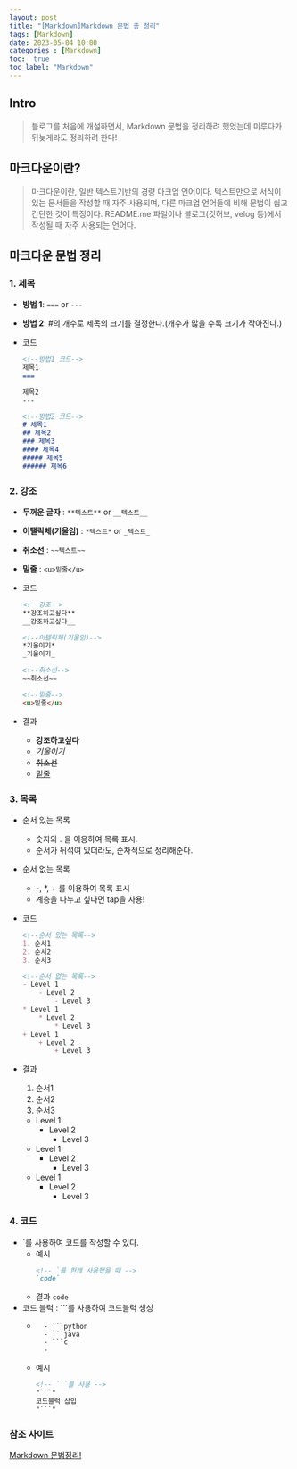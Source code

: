 ```yaml
---
layout: post
title: "[Markdown]Markdown 문법 총 정리"
tags: [Markdown]
date: 2023-05-04 10:00
categories : [Markdown]
toc:  true
toc_label: "Markdown"
---
```


## Intro
> 블로그를 처음에 개설하면서, Markdown 문법을 정리하려 했었는데 미루다가 뒤늦게라도 정리하려 한다!

## 마크다운이란?
> 마크다운이란, 일반 텍스트기반의 경량 마크업 언어이다. 텍스트만으로 서식이 있는 문서들을 작성할 때 자주 사용되며, 다른 마크업 언어들에 비해 문법이 쉽고 간단한 것이 특징이다. README.me 파일이나 블로그(깃허브, velog 등)에서 작성될 때 자주 사용되는 언어다.

## 마크다운 문법 정리
### 1. 제목
- **방법 1**: ```===``` or ```---```
- **방법 2**: #의 개수로 제목의 크기를 결정한다.(개수가 많을 수록 크기가 작아진다.)
- 코드
    
    ```md
    <!--방법1 코드-->
    제목1
    ===

    제목2
    ---
    ```
    
    ```md
    <!--방법2 코드-->
    # 제목1
    ## 제목2
    ### 제목3
    #### 제목4
    ##### 제목5
    ###### 제목6
    ```

### 2. 강조
- **두꺼운 글자** :  `**텍스트**` or `__텍스트__`
- **이탤릭체(기울임)** : `*텍스트*` or `_텍스트_`
- **취소선** : `~~텍스트~~`
- **밑줄** : `<u>밑줄</u>`

- 코드
    ```md
    <!--강조-->
    **강조하고싶다**
    __강조하고싶다__

    <!--이텔릭체(기울임)-->
    *기울이기*
    _기울이기_

    <!--취소선-->
    ~~취소선~~

    <!--밑줄-->
    <u>밑줄</u>
    ```
- 결과
    - **강조하고싶다**
    - *기울이기*
    - ~~취소선~~
    - <u>밑줄</u>

### 3. 목록
- 순서 있는 목록
    - 숫자와 . 을 이용하여 목록 표시.
    - 순서가 뒤섞여 있더라도, 순차적으로 정리해준다.
- 순서 없는 목록
    - -, *, + 를 이용하여 목록 표시
    - 계층을 나누고 싶다면 tap을 사용!
- 코드
    ```md
    <!--순서 있는 목록-->
    1. 순서1
    2. 순서2
    3. 순서3

    <!--순서 없는 목록-->
    - Level 1
        - Level 2
            - Level 3
    * Level 1
        * Level 2
            * Level 3
    + Level 1
        + Level 2
            + Level 3
    ```
- 결과
    1. 순서1
    2. 순서2
    3. 순서3

    - Level 1
        - Level 2
            - Level 3
    * Level 1
        * Level 2
            * Level 3
    + Level 1
        + Level 2
            + Level 3
### 4. 코드
-  `를 사용하여 코드를 작성할 수 있다.
    - 예시 
        ```md
        <!-- `를 한개 사용했을 때 -->
        `code`
        ```
    - 결과
        `code`
- 코드 블럭 : ```를 사용하여 코드블럭 생성
    - ```뒤에 언어를 명시하면 문법 강조가 적용된다.(첫줄에만 적용!)
        - ```python
        - ```java
        - ```c
        - 
    - 예시
        ```md
        <!-- ```를 사용 -->
        "```"
        코드블럭 삽입
        "```"
        ```

### 참조 사이트
[Markdown 문법정리!](https://blockdmask.tistory.com/466)<br>
